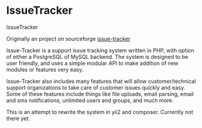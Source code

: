 # IssueTracker
IssueTracker

Originally an project on sourceforge [issue-tracker](https://sourceforge.net/projects/issue-tracker)

Issue-Tracker is a support issue tracking system written in PHP, with option of either a PostgreSQL of MySQL backend. 
The system is designed to be user friendly, and uses a simple modular API to make addition of new modules or features 
very easy.

Issue-Tracker also includes many features that will allow customer/technical support organizations to take care of 
customer issues quickly and easy. Some of these features include things like file uploads, email parsing, email and 
sms notifications, unlimited users and groups, and much more.

This is an attempt to rewrite the system in yii2 and composer.  Currently not there yet.
